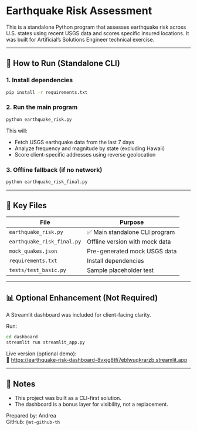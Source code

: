 # Earthquake Risk Assessment

This is a standalone Python program that assesses earthquake risk across U.S. states using recent USGS data and scores specific insured locations. It was built for Artificial’s Solutions Engineer technical exercise.

---

## 🚀 How to Run (Standalone CLI)

### 1. Install dependencies
```bash
pip install -r requirements.txt
```

### 2. Run the main program
```bash
python earthquake_risk.py
```

This will:
- Fetch USGS earthquake data from the last 7 days
- Analyze frequency and magnitude by state (excluding Hawaii)
- Score client-specific addresses using reverse geolocation

### 3. Offline fallback (if no network)
```bash
python earthquake_risk_final.py
```

---

## 📁 Key Files

| File | Purpose |
|------|---------|
| `earthquake_risk.py` | ✅ Main standalone CLI program |
| `earthquake_risk_final.py` | Offline version with mock data |
| `mock_quakes.json` | Pre-generated mock USGS data |
| `requirements.txt` | Install dependencies |
| `tests/test_basic.py` | Sample placeholder test |

---

## 📊 Optional Enhancement (Not Required)

A Streamlit dashboard was included for client-facing clarity.

Run:
```bash
cd dashboard
streamlit run streamlit_app.py
```

Live version (optional demo):  
🔗 https://earthquake-risk-dashboard-8vxjg8tfi7eblwuqkrarzb.streamlit.app

---

## 🙏 Notes

- This project was built as a CLI-first solution.
- The dashboard is a bonus layer for visibility, not a replacement.

Prepared by: Andrea  
GitHub: `@at-github-th`
